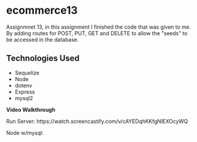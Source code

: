 # ecommerce13
Assignmnet 13, in this assignment I finished the code that was given to me. By adding routes for POST, PUT, GET and DELETE to allow the "seeds" to be accessed in the database.<p>
  
## Technologies Used
  <ul>
    <li>Sequelize</li>
    <li>Node</li>
    <li>dotenv</li>
    <li>Express</li>
    <li>mysql2</li>
    </ul> <p>
  <strong>Video Walkthrough</strong><p>
Run Server: https://watch.screencastify.com/v/cAYEDqhKKfgNlEXOcyWQ<p>
Node w/mysql: 

